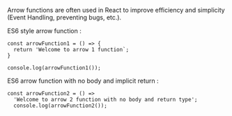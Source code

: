 Arrow functions are often used in React to improve efficiency and simplicity (Event Handling, preventing bugs, etc.).

 ES6 style arrow function :  
```
const arrowFunction1 = () => {
  return 'Welcome to arrow 1 function`;
} 

console.log(arrowFunction1());
```
ES6 arrow function with no body and implicit return : 

```
const arrowFunction2 = () => 
  'Welcome to arrow 2 function with no body and return type';
  console.log(arrowFunction2());
```
